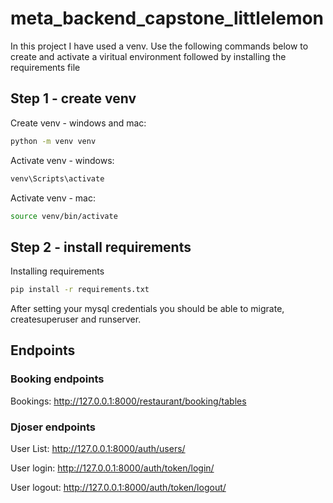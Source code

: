 # meta_backend_capstone_littlelemon
In this project I have used a venv. Use the following commands below to create and activate a viritual environment followed by installing the requirements file

## Step 1 - create venv
Create venv - windows and mac:
```bash
python -m venv venv
```

Activate venv - windows:
```bash
venv\Scripts\activate
```

Activate venv - mac:
```bash
source venv/bin/activate
```

## Step 2 - install requirements
Installing requirements
```bash
pip install -r requirements.txt
```

After setting your mysql credentials you should be able to migrate, createsuperuser and runserver.

## Endpoints
### Booking endpoints
Bookings: http://127.0.0.1:8000/restaurant/booking/tables

### Djoser endpoints
User List: http://127.0.0.1:8000/auth/users/

User login: http://127.0.0.1:8000/auth/token/login/

User logout: http://127.0.0.1:8000/auth/token/logout/